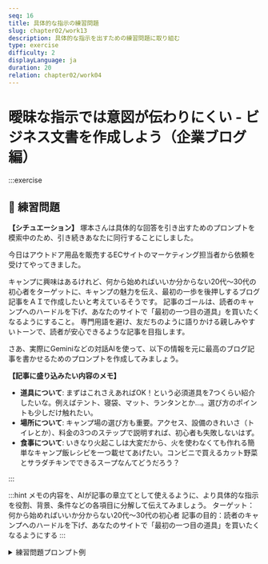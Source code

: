 ```yaml
---
seq: 16
title: 具体的な指示の練習問題
slug: chapter02/work13
description: 具体的な指示を出すための練習問題に取り組む
type: exercise
difficulty: 2
displayLanguage: ja
duration: 20
relation: chapter02/work04
---
```


# 曖昧な指示では意図が伝わりにくい - ビジネス文書を作成しよう（企業ブログ編）

:::exercise

## 📝 練習問題

**【シチュエーション】**
塚本さんは具体的な回答を引き出すためのプロンプトを模索中のため、引き続きあなたに同行することにしました。

今日はアウトドア用品を販売するECサイトのマーケティング担当者から依頼を受けてやってきました。

キャンプに興味はあるけれど、何から始めればいいか分からない20代〜30代の初心者をターゲットに、キャンプの魅力を伝え、最初の一歩を後押しするブログ記事をＡＩで作成したいと考えているそうです。
記事のゴールは、読者のキャンプへのハードルを下げ、あなたのサイトで「最初の一つ目の道具」を買いたくなるようにすること。
専門用語を避け、友だちのように語りかける親しみやすいトーンで、読者が安心できるような記事を目指します。

さあ、実際にGeminiなどの対話AIを使って、以下の情報を元に最高のブログ記事を書かせるためのプロンプトを作成してみましょう。

**【記事に盛り込みたい内容のメモ】**
* **道具について**: まずはこれさえあればOK！という必須道具を7つくらい紹介したいな。例えばテント、寝袋、マット、ランタンとか…。選び方のポイントも少しだけ触れたい。
* **場所について**: キャンプ場の選び方も重要。アクセス、設備のきれいさ（トイレとか）、料金の3つのステップで説明すれば、初心者も失敗しないはず。
* **食事について**: いきなり火起こしは大変だから、火を使わなくても作れる簡単なキャンプ飯レシピを一つ載せてあげたい。コンビニで買えるカット野菜とサラダチキンでできるスープなんてどうだろう？

:::


:::hint
メモの内容を、AIが記事の章立てとして使えるように、より具体的な指示を役割、背景、条件などの各項目に分解して伝えてみましょう。
ターゲット：何から始めればいいか分からない20代〜30代の初心者
記事の目的：読者のキャンプへのハードルを下げ、あなたのサイトで「最初の一つ目の道具」を買いたくなるようにする
:::

<details><summary>練習問題プロンプト例</summary>

```
# 役割
あなたは、キャンプをこよなく愛し、初心者にその魅力を伝えるのが得意な人気ブロガーです。

# 背景
アウトドア用品を販売するECサイトのブログ記事を作成します。ターゲットは、キャンプに興味はあるけれど、何から準備すればいいか分からず、一歩を踏み出せないでいる20代〜30代の男女です。この記事を読んで、「私にもできそう！」「キャンプって楽しそう！」と感じてもらい、最初の一歩を踏み出すきっかけを提供することが目的です。

# 条件
- 専門用語を多用せず、隣で優しく教えてあげるような、親しみやすいトーンで書いてください。
- 以下の3つのテーマを必ず含んだ、魅力的なブログ記事を作成してください。
  1. **「これさえあれば大丈夫！ソロキャンプの必須道具7選」**: テント、寝袋、マット、ランタン、バーナー、クッカー、チェアの7つについて、初心者が選びやすいポイントも簡単に解説してください。
  2. **「もう迷わない！失敗しないキャンプ場の選び方3ステップ」**: 「アクセス」「設備（トイレ・炊事場）」「料金」の3つの観点から、初心者が安心して楽しめるキャンプ場の見つけ方を説明してください。
  3. **「火起こし不要！コンビニ食材でできる超簡単キャンプ飯レシピ」**: カット野菜とサラダチキンを使った簡単スープのレシピを紹介してください。

上記の役割、背景、条件をすべて満たした、最高のキャンプ初心者向けブログ記事を作成してください。
```

### 📝 練習問題 AI回答出力例

（AIによる回答のイメージ）
```
**【永久保存版】キャンプって何から始める？知識ゼロでも絶対楽しめる「はじめの一歩」ガイド**

キャンプに興味はあるけど、「何から始めたらいいの？」「道具はたくさん必要？」と、最初の一歩が踏み出せないでいませんか？
大丈夫！この記事を読めば、キャンプへのハードルがグッと下がります。難しいことは一切なし！「これなら私にもできそう！」と感じてもらえる、初めてのキャンプの楽しみ方をご紹介しますね。

これさえあれば大丈夫！ソロキャンプの必須道具7選
キャンプは「たくさんの道具を揃えないと楽しめない」と思われがちですが、実はそんなことはありません。まずはこの7つを揃えれば、ソロキャンプは十分に楽しめます。
テント
まさに「動く秘密基地」。ソロキャンプなら、設営が簡単なドーム型テントがおすすめです。

寝袋（シュラフ）
キャンプでの睡眠は想像以上に快適ですよ。季節に合わせて、対応温度をチェックして選びましょう。

マット
地面からの冷気や凹凸をシャットアウト！マットがあるだけで寝心地が段違いに良くなります。

ランタン
夜のキャンプサイトを照らす、温かい光。LEDタイプは火の扱いに慣れていない初心者さんにぴったりです。

バーナー
ガス缶をセットするだけで、すぐに火が使える便利アイテム。これ一つでキャンプ飯の幅が広がります。

クッカー
料理をするための鍋やフライパンです。ソロ用なら、コンパクトにスタッキング（重ねて収納）できるものが便利です。

チェア
焚き火を眺めたり、ボーっとしたり…。お気に入りのチェアに座れば、最高の癒し時間が手に入ります。

もう迷わない！失敗しないキャンプ場の選び方3ステップ
道具の準備ができたら、次はキャンプ場選びです。初心者さんが「また行きたい！」と思えるキャンプ場を見つけるための3つのポイントをご紹介します。

【ステップ1】アクセスをチェック
初めてのキャンプは、自宅から車で1〜2時間以内で行ける場所がおすすめです。渋滞や移動の疲れを気にせず、現地での時間をたっぷり楽しめます。

【ステップ2】設備（トイレ・炊事場）を確認
清潔な水洗トイレや、きれいに整備された炊事場があるキャンプ場を選びましょう。管理が行き届いている場所は安心感が違います。

【ステップ3】料金プランを比較
料金は、宿泊プランやレンタル品の有無によって様々です。予算に合わせて、自分に合ったプランがあるか確認しておきましょう。

火起こし不要！コンビニ食材でできる超簡単キャンプ飯レシピ
「料理は苦手…」という方でも大丈夫！火起こし不要のバーナーを使えば、コンビニで買える食材だけで、あっという間に美味しいキャンプ飯が作れます。

【超簡単！あったかチキンスープ】

材料
カット野菜ミックス：1袋
サラダチキン（プレーン）：1個
コンソメキューブ：1個
水：200ml

作り方
クッカーにすべての材料を入れます。
バーナーに火をつけ、中火で温めます。
コンソメが溶け、野菜が柔らかくなったら完成です！
シンプルだけど、心と体が温まる最高のキャンプ飯。夜空の下で食べるスープは格別ですよ。

いかがでしたか？
「私もキャンプ、始めてみようかな」と少しでも思っていただけたら嬉しいです。まずは、近くのキャンプ場で、お気に入りの道具を一つだけ持っていってみることから始めてみませんか？

この記事が、あなたの「初めての一歩」を後押しできたら幸いです。楽しいキャンプの世界で、お会いできるのを楽しみにしています！
```
</details>

